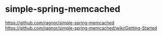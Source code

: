 # simple-spring-memcached

https://github.com/ragnor/simple-spring-memcached  
https://github.com/ragnor/simple-spring-memcached/wiki/Getting-Started

